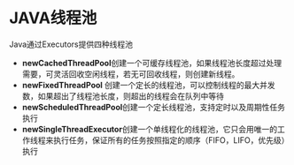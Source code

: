 # JAVA线程池 
Java通过Executors提供四种线程池
* **newCachedThreadPool**创建一个可缓存线程池，如果线程池长度超过处理需要，可灵活回收空闲线程，若无可回收线程，则创建新线程。
* **newFixedThreadPool** 创建一个定长的线程池，可以控制线程的最大并发数，如果超出了线程池长度，则超出的线程会在队列中等待
* **newScheduledThreadPool**创建一个定长线程池，支持定时以及周期性任务执行
* **newSingleThreadExecutor**创建一个单线程化的线程池，它只会用唯一的工作线程来执行任务，保证所有的任务按照指定的顺序（FIFO，LIFO，优先级）执行